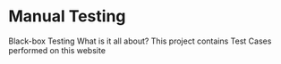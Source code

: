 # Manual Testing
Black-box Testing
What is it all about?
This project contains Test Cases performed on this website <ENTER URL>
